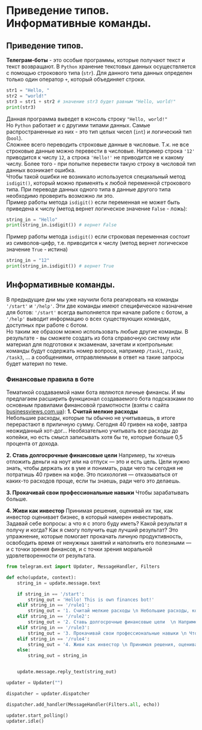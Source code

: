 # Приведение типов. Информативные команды. 
## Приведение типов.
**Телеграм-боты** - это особые программы, которые получают текст и текст возвращают. В `Python` хранение текстовых данных осуществляется с помощью строкового типа (`str`). Для данного типа данных определен только один оператор `+`, который объединяет строки.
```py
str1 = "Hello, "
str2 = "world!"
str3 = str1 + str2 # значение str3 будет равным "Hello, world!"
print(str3)
```
Данная программа выведет в консоль строку `"Hello, world!"`  
Но `Python` работает и с другими типами данных. Самые распространенные из них - это тип целых чисел (`int`) и логический тип (`bool`).  
Сложнее всего переводить строковые данные в числовые. Т.к. не все строковые данные можно перевести в числовые. Например строка `'12'` приводится к числу `12`, а строка `'Hello!'` не приводится не к какому числу. Более того - при попытке перевести такую строку в числовой тип данных возникает ошибка.  
Чтобы такой ошибки не возникало используется специальный метод `isdigit()`, который можно применять к любой переменной строкового типа.
При переводе данных одного типа в данные другого типа необходимо проверить возможно ли это.  
Пример работы метода `isdigit()` если переменная не может быть приведена к числу (метод вернет логическое значение `False` - ложь):  
```py
string_in = "Hello"
print(string_in.isdigit()) # вернет False
```
Пример работы метода `isdigit()` если строковая переменная состоит из символов-цифр, т.е. приводится к числу (метод вернет логическое значение `True` - истина)
```py
string_in = "12"
print(string_in.isdigit()) # вернет True
```
## Информативные команды.
В предыдущие дни мы уже научили бота реагировать на команды `'/start'` и `'/help'`. Эти две команды имеют специфическое назначение для ботов: `'/start'` всегда выполняется при начале работе с ботом, а `'/help'` выводит информацию о всех существующих командах, доступных при работе с ботом.  
Но таким же образом можно использовать любые другие команды. В результате - вы сможете создать из бота справочную систему или материал для подготовки к экзаменам, зачетам и контрольным: команды будут содержать номер вопроса, например `/task1`, `/task2`, `/task3`, ...  а сообщениями, отправляемыми в ответ на такие запросы будет материл по теме.
### Финансовые правила в боте
Тематикой создаваемой нами бота являются личные финансы. И мы предлагаем расширить функционал создаваемого бота подсказками по основным правилами финансовой грамотности (взяты с сайта [businessviews.com.ua](https://businessviews.com.ua/ru/business/id/pravila-finansovoj-gramotnosti-2372/)):
**1. Считай мелкие расходы**  
Небольшие расходы, которые ты обычно не учитываешь, в итоге перерастают в приличную сумму. Сегодня 40 гривен на кофе, завтра неожиданный хот-дог… Необязательно учитывать все расходы до копейки, но есть смысл записывать хотя бы те, которые больше 0,5 процента от дохода.   
  
**2. Ставь долгосрочные финансовые цели**  Например, ты хочешь отложить деньги на ноут или на отпуск — это и есть цель. Цели нужно знать, чтобы держать их в уме и понимать, ради чего ты сегодня не потратишь 40 гривен на кофе. Это психология — отказываться от каких-то расходов проще, если ты знаешь, ради чего это делаешь. 

**3. Прокачивай свои профессиональные навыки**  Чтобы зарабатывать больше.  

  
**4. Живи как инвестор**  Принимая решения, оценивай их так, как инвестор оценивает бизнес, в который намерен инвестировать. Задавай себе вопросы: а что я с этого буду иметь? Какой результат я получу и когда? Как я смогу получить еще лучший результат? Это упражнение, которые помогает прокачать личную продуктивность, освободить время от ненужных занятий и наполнить его полезными — и с точки зрения финансов, и с точки зрения моральной удовлетворенности от результата. 

```py
from telegram.ext import Updater, MessageHandler, Filters

def echo(update, context):
    string_in = update.message.text

    if string_in == '/start':
        string_out = 'Hello! This is own finances bot!'
    elif string_in == '/rule1':
        string_out = '1. Считай мелкие расходы \n Небольшие расходы, которые ты обычно не учитываешь, в итоге перерастают в приличную сумму. Сегодня 40 гривен на кофе, завтра неожиданный хот-дог… Необязательно учитывать все расходы до копейки, но есть смысл записывать хотя бы те, которые больше 0,5 процента от дохода.   '
    elif string_in == '/rule2':
        string_out = '2. Ставь долгосрочные финансовые цели  \n Например, ты хочешь отложить деньги на ноут или на отпуск — это и есть цель. Цели нужно знать, чтобы держать их в уме и понимать, ради чего ты сегодня не потратишь 40 гривен на кофе. Это психология — отказываться от каких-то расходов проще, если ты знаешь, ради чего это делаешь.    '
    elif string_in == '/rule3':
        string_out = '3. Прокачивай свои профессиональные навыки \n Чтобы зарабатывать больше.     '
    elif string_in == '/rule4':
        string_out = '4. Живи как инвестор \n Принимая решения, оценивай их так, как инвестор оценивает бизнес, в который намерен инвестировать. Задавай себе вопросы: а что я с этого буду иметь? Какой результат я получу и когда? Как я смогу получить еще лучший результат? Это упражнение, которые помогает прокачать личную продуктивность, освободить время от ненужных занятий и наполнить его полезными — и с точки зрения финансов, и с точки зрения моральной удовлетворенности от результата.    '
    else:
        string_out = string_in


    update.message.reply_text(string_out)

updater = Updater("")

dispatcher = updater.dispatcher

dispatcher.add_handler(MessageHandler(Filters.all, echo))

updater.start_polling()
updater.idle()


```
